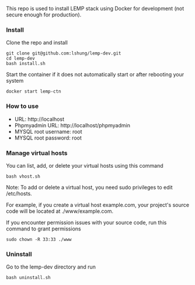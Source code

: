 This repo is used to install LEMP stack using Docker for development (not secure enough for production).
### Install
Clone the repo and install
```
git clone git@github.com:lshung/lemp-dev.git
cd lemp-dev
bash install.sh
```
Start the container if it does not automatically start or after rebooting your system
```
docker start lemp-ctn
```
### How to use
- URL: http://localhost
- Phpmyadmin URL: http://localhost/phpmyadmin
- MYSQL root username: root
- MYSQL root password: root
### Manage virtual hosts
You can list, add, or delete your virtual hosts using this command
```
bash vhost.sh
```
Note: To add or delete a virtual host, you need sudo privileges to edit /etc/hosts.

For example, if you create a virtual host example.com, your project's source code will be located at ./www/example.com.

If you encounter permission issues with your source code, run this command to grant permissions
```
sudo chown -R 33:33 ./www
```
### Uninstall
Go to the lemp-dev directory and run
```
bash uninstall.sh
```
